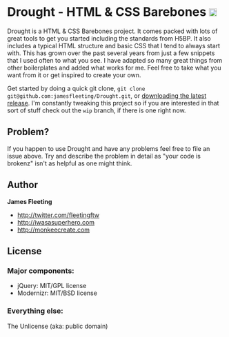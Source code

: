 # Drought - HTML & CSS Barebones <a href="http://badge.fury.io/gh/fleeting%2FDrought"><img src="https://badge.fury.io/gh/fleeting%2FDrought.svg" alt="GitHub version" height="18"></a>

Drought is a HTML &amp; CSS Barebones project. It comes packed with lots of great tools to get you started including the standards from H5BP. It also includes a typical HTML structure and basic CSS that I tend to always start with. This has grown over the past several years from just a few snippets that I used often to what you see. I have adapted so many great things from other boilerplates and added what works for me. Feel free to take what you want from it or get inspired to create your own.

Get started by doing a quick git clone, `git clone git@github.com:jamesfleeting/Drought.git`, or [downloading the latest release](https://github.com/jamesfleeting/Drought/archive/master.zip). I'm constantly tweaking this project so if you are interested in that sort of stuff check out the `wip` branch, if there is one right now.

## Problem?

If you happen to use Drought and have any problems feel free to file an issue above. Try and describe the problem in detail as "your code is brokenz" isn't as helpful as one might think.

## Author

**James Fleeting**
* http://twitter.com/fleetingftw
* http://iwasasuperhero.com
* http://monkeecreate.com

## License

### Major components:

* jQuery: MIT/GPL license
* Modernizr: MIT/BSD license

### Everything else:

The Unlicense (aka: public domain)
